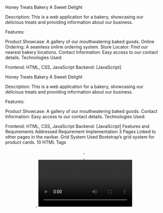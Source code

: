 Honey Treats Bakery
A Sweet Delight

Description:
This is a web application for a bakery, showcasing our delicious treats and providing information about our business.

Features:

Product Showcase: A gallery of our mouthwatering baked goods.
Online Ordering: A seamless online ordering system.
Store Locator: Find our nearest bakery locations.
Contact Information: Easy access to our contact details.
Technologies Used:

Frontend: HTML, CSS, JavaScript
Backend: [JavaScript]

Honey Treats Bakery
A Sweet Delight

Description:
This is a web application for a bakery, showcasing our delicious treats and providing information about our business.

Features:

Product Showcase: A gallery of our mouthwatering baked goods.
Contact Information: Easy access to our contact details.
Technologies Used:

Frontend: HTML, CSS, JavaScript
Backend: [JavaScript]
Features and Requirements Addressed
Requirement	Implementation
3 Pages	Linked to other pages in the navbar.
Grid System	Used Bootstrap’s grid system for product cards.
10 HTML Tags	<header>, <main>, <section>, <video>, <form>, etc.
HTML Table	Added a table for popular products.
Forms	Included a newsletter subscription form and Contact us form.
Dropdown Menu	Added a dropdown menu in the navbar.
Web Fonts	Used Google Fonts (Roboto).
Content Variety	Includes text, images, video, and a table.
Regex Validation	Newsletter form uses type="email" for validation.

Github link: https://github.com/Hanna12674/HoneyTreatsBakery.git

